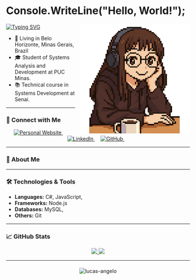 # Console.WriteLine("Hello, World!");

<p float="left">
  <a href="https://git.io/typing-svg">
     <img src="https://readme-typing-svg.demolab.com?font=Fira+Code&pause=1000&color=F74C6AFF&random=false&width=499&height=40&lines=Hey%2F+I'm+Ma%C3%ADra.+I'm+into+computer+stuff." alt="Typing SVG" />
  </a>

   <img src="https://github.com/mairamendes/mairamendes/blob/main/pixelart%20(1).png" width="300" align="right" style="margin-left: 15px;">

- 📍 Living in Belo Horizonte, Minas Gerais, Brazil
- 🎓 Student of Systems Analysis and Development at PUC Minas.
- 📚 Technical course in Systems Development at Senai.

---

### 🤝 Connect with Me

<p align="center">
  <a href="https://web-portfolio-lovat-delta.vercel.app/">
    <img src="https://img.shields.io/badge/-Personal%20Website-0A0A0A?style=flat&logo=globe&logoColor=white" alt="Personal Website"/>
  </a>
  &nbsp;&nbsp;&nbsp;
  <a href="https://www.linkedin.com/in/mairamndes/">
    <img src="https://img.shields.io/badge/-LinkedIn-blue?style=flat&logo=Linkedin&logoColor=white" alt="LinkedIn"/>
  </a>
  &nbsp;&nbsp;&nbsp;
  <a href="https://github.com/mairamendes">
    <img src="https://img.shields.io/badge/-GitHub-black?style=flat&logo=github&logoColor=white" alt="GitHub"/>
  </a>
  &nbsp;&nbsp;&nbsp;
</p>

---

### 📖 About Me

---

### 🛠️ Technologies & Tools
- **Languages:** C#, JavaScript,
- **Frameworks:** Node.js
- **Databases:** MySQL, 
- **Others:** Git
  
---

### 📈 GitHub Stats

<div align="center">
  <a href="https://github.com/mairamendes">
    <img height="180em" src="https://github-readme-stats.vercel.app/api?username=mairamendes&show_icons=true&hide_border=true&theme=dracula/>
  </a>
  <a href="https://github.com/mairamendes">
    <img height="180em" src="https://github-readme-stats.vercel.app/api/top-langs/?username=mairamendes&layout=compact&hide_border=true&theme=dracula"/>
  </a>
</div>

---

<div style="text-align: center; margin-top: 20px;">
  <img src="https://komarev.com/ghpvc/?username=mairamendes&label=Profile%20views&color=0e75b6&style=flat" alt="lucas-angelo"/>
</div>
